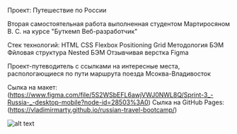 Проект: Путешествие по России

Вторая самостоятельная работа выполненная студентом Мартиросяном В. С. на курсе "Буткемп Веб-разработчик"


Стек технологий:
 HTML
 CSS
 Flexbox
 Positioning
 Grid
 Методология БЭМ
 Фйловая структура Nested БЭМ
 Отзывчивая верстка 
 Figma
  

  Проект-путеводитель с ссылками на интересные места, распологающиеся по пути маршрута поезда Мсоква-Владивосток

Сылка на макет:
 (https://www.figma.com/file/5S2WSbEFL6awjVWJ0NWL8Q/Sprint-3_-Russia-_-desktop-mobile?node-id=28503%3A0)
Cылка на GitHub Pages:
(https://vladimirmarty.github.io/russian-travel-bootcamp/)


![alt text](https://github.com/VladimirMarty/tavel-project/blob/main/Russia.png)
